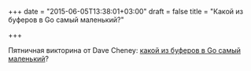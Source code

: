 +++
date = "2015-06-05T13:38:01+03:00"
draft = false
title = "Какой из буферов в Go самый маленький?"

+++

<p>Пятничная викторина от Dave Cheney: <a href="http://dave.cheney.net/2015/06/05/friday-pop-quiz-the-smallest-buffer">какой из буферов в Go самый маленький</a>?</p>

